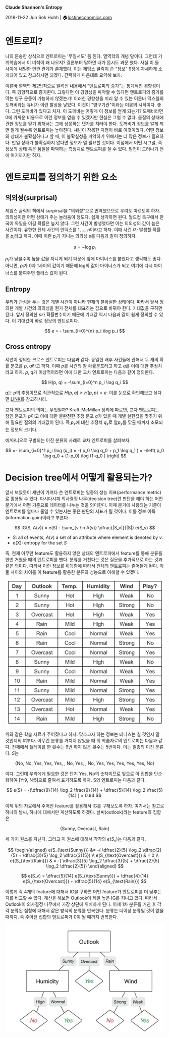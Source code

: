 **Claude Shannon's Entropy**

2018-11-22
Jun Sok Huhh | :house:[lostineconomics.com](http://lostineconomics.com)

# 엔트로피? 

나의 문송한 상식으로 엔트로피는 '무질서도' 쯤 된다. 열역학의 개념 말이다. 그런데 기계학습에서 이 녀석이 왜 나오지? 결론부터 말하면 내가 몹시도 과문 했다. 사실 이 둘 사이에 내밀한 연관 관계가 존재했다. 이는 제임스 글릭이 쓴 "정보" 9장에 자세하게 소개되어 있고 참고하시면 되겠다. 간략하게 마음대로 요약해 보자. 

이른바 열역학 제2법칙으로 알려진 내용에서 "엔트로피의 증가"는 통계적인 경향성이다. 즉 경향적으로 증가한다. 그렇다면 이 경향성을 파악할 수 있다면 엔트로피의 증가를 막는 영구 운동이 가능하지 않겠는가! 이러한 경향성을 미리 알 수 있는 이른바 맥스웰의 도깨비라는 유비가 이런 발상을 낳았다. 이것이 "영구기관"이라는 미몽의 시작이다. 좋다. 그런 도깨비가 있다고 치자. 이 도깨비는 어떻게 이 정보를 얻게 되는가? 도깨비라면 0에 가까운 비용으로 이런 정보를 얻을 수 있겠지만 현실은 그럴 수 없다. 물질의 상태에 관한 정보를 얻기 위해서는 그에 상응하는 댓가를 치러야 한다. 도깨비가 정보를 알게 되면 알게 될수록 엔트로피는 높아진다. 섀넌이 착목한 지점이 바로 이것이었다. 어떤 정보의 상태가 불확실하다고 할 때, 이 불확실성을 파악하기 위해서는 더 많은 정보가 필요하다. 만일 상태가 불확실하지 않다면 정보가 덜 필요할 것이다. 이점에서 어떤 시그널, 즉 정보의 상태 혹은 품질을 파악하는 측정치로 엔트로피를 쓸 수 있다. 밑천이 드러나기 전에 여기까지만 하자. 

# 엔트로피를 정의하기 위한 요소 

## 의외성(surprisal) 
제임스 글릭의 책에서 surpirsal을 "의외성"으로 번역했으므로 우리도 따르도록 하자. 의외성이란 어떤 상태가 주는 놀라움이 정도다. 쉽게 생각하면 된다. 월드컵 축구에서 한국이 독일을 이길 확률은 높지 않다. 그런 사건이 발생했다면 이는 의외성의 값이 높은 사건이다. 유한한 전체 사건의 인덱스를 $1, \dotsc, n$이라고 하자. 이때 사건 $i$가 발생할 확률을 $p_i$라고 하자. 이때 이런 $p_i$가 지니는 의외성 $s$를 다음과 같이 정의하자. 

$$
s = -\log p_i
$$

$p_i$가 낮을수록 높을 값을 지니게 되기 때문에 앞에 마이너스를 붙였다고 생각해도 좋다. 아니면, $p_i$가 0과 1사이의 값이기 때문에 log의 값이 마이너스가 되고 여기에 다시 마이너스를 붙여주면 플러스 값이 된다. 

## Entropy
우리가 관심을 두는 것은 개별 사건이 아니라 현재의 불확실한 상태이다. 따라서 앞서 정의한 개별 사건의 의외성을 뭔가 전체를 대표하는 값으로 바꿔야 한다. 기대값을 구하면 된다. 앞서 정의한 $s$가 확률변수이기 때문에 기대값 역시 다음과 같이 쉽게 정의할 수 있다. 이 기대값이 바로 정보의 엔트로피다. 

$$
e = - \sum_{i=0}^{n} p_i \log p_i
$$

## Cross entropy 
섀넌이 정의한 크로스 엔트로피는 다음과 같다. 동일한 배후 사건들에 관해서 두 개의 확률 분포를 $p$, $q$라고 하자. 이때 $p$를 사건의 참 확률분포라고 하고 $q$를 이에 대한 추정치라고 하자. $p$, $q$가 이상적이라면 이에 대한 교차 엔트로피는 다음과 같이 정의한다. 

$$
H(p, q) = -\sum_{i=0}^n p_i \log q_i
$$

$q$는 $p$의 추정이므로 직관적으로 $H(p,q) \geq H(p,p) = e$.  이를 눈으로 확인해보고 싶다면 [LINK](https://www.desmos.com/calculator/zytm2sf56e)를 참고하시라. 

교차 엔트로피의 의미는 무엇일까? Kraft-McMillan 정리에 따르면, 교차 엔트로피는 참인 분포가 $p$이고 이에 대한 불완전한 추정 분포 $q$가 있을 때 개별 실현값을 맞추기 위해 필요한 질의의 기대값이 된다. 즉,$p_x$에 대한 추정치 $q_x$로 알$p_x$를 맞출 때까지 소모되는 정보의 크기다. 

예/아니오로 구별되는 이진 분류의 사례로 교차 엔트로피를 살펴보자. 

 $$
 =- \sum_{i=0}^1 p_i \log (q_i) = -( p_0 \log q_0 + p_1 \log q_1 ) = -\left( p_0 \log q_0 + (1-p_0) \log (1-q_0 ) \right)
 $$

# Decision tree에서 어떻게 활용되는가? 

앞서 보았듯이 섀넌이 가져다 쓴 엔트로피는 일종의 성능 지표(performance metric)로 활용될 수 있다. 다시다시피 의사결정 나무(decision tree)란 판단을 해야 하는 어떤 분기에서 어떤 기준으로 데이터를 나누는 것을 의미한다. 이때 분기에 사용되는 기준이 엔트로피를 얼마나 줄일 수 있는지는 좋은 판단의 지표가 될 것이다. 이를 정보 이득(information gain)이라고 부른다. 

$$
IG(S, A(v)) = e(S) - \sum_{v \in A(v)} \dfrac{|S_v|}{|S|} e(S_v) 
$$

- $S$: all of events, $A(v)$ a set of an attribute where element is denoted by $v$. 
- e(X): entropy for the set $S$

즉, 현재 아무런 feature도 활용하지 않은 상태의 엔트로피에서 feature를 통해 분류를 한번 거쳤을 때의 엔트로피를 뺀다. 분류를 거친다는 것은 질문을 추가적으로 하는 것과 같은 의미다. 따라서 이런 정보를 획득함에 따라서 전체의 엔트로피는 줄어들게 된다. 이 둘 사이의 차이를 이 feature를 활용한 분류의 성능으로 이해할 수 있겠다. 

![](https://github.com/anarinsk/public_writing/raw/master/entropy/imgs/data.png)




위와 같은 학습 자료가 주어졌다고 하자. 맞추고자 하는 정보는 테니스는 칠 것인지 말 것인지의 여부다. 
아무런 분류를 거치지 않았을 때 위 학습자료의 엔트로피는 다음과 같다. 전체에서 플레이를 한 횟수는 9번 하지 않은 횟수는 5번이다. 이는 일종의 이진 분류다. $S$는 

$$
\{ \text{No, No, Yes, Yes, Yes, , No, Yes, , No, Yes, Yes, Yes, Yes, Yes, No} \}
$$

이다. 그런데 우리에게 필요한 것은 단지 Yes, No의 숫자이므로 앞으로 이 집합을 단순화하여 [Y:9, N:5]으로 줄여서 표기하도록 하자. S의 엔트로피는 다음과 같다. 

$$
e(S) = -(\dfrac{9}{14} \log_2 \frac{9}{14} + \dfrac{5}{14} \log_2 \frac{5}{14} ) = 0.94
$$

이제 위의 자료에서 주어진 feature를 활용해서 IG를 구해보도록 하자. 여기서는 참고로 하나의 날씨, 하나에 대해서만 계산하도록 하겠다. 날씨(outlook)라는 feature의 집합은 

$$
\{ \text{Sunny, Overcast, Rain} \}
$$ 

세 가지 원소를 지닌다. 그리고 이 원소에 대해서 각각의 $e(S_v)$는 다음과 같다. 

$$
\begin{aligned}
e(S_{\text{Sunny}}) &= -( \dfrac{2}{5} \log_2 \dfrac{2}{5} + \dfrac{3}{5} \log_2 \dfrac{3}{5}) \\
e(S_{\text{Overcast}}) & = 0 \\
e((S_{\text{Rain}}) & =  -( \dfrac{3}{5} \log_2 \dfrac{3}{5} + \dfrac{2}{5} \log_2 \dfrac{2}{5}) 
\end{aligned}
$$

$$
e(S_v) = \dfrac{5}{14} e(S_{\text{Sunny}})  +  \dfrac{4}{14} e(S_{\text{Overcast}})   +  \dfrac{5}{14} e(S_{\text{Rain}}) 
$$

이렇게 각 4개의 feature에 대해서 IG을 구하면 어떤 feature가 엔트로피를 더 낮추는지를 비교할 수 있다. 계산을 해보면 Outlook이 제일 높은  IG를 지니고 있다. 따라서 Outlook이 의사결정 나무에서 가장 상단에 위치하게 된다. 이제 1차 분류를 거친 후 각각 분류된 집합에 대해서 같은 방식의 분류를 반복한다. 분류는 더이상 분류될 것이 없을 때까지, 즉 주어진 집합의 엔트로피가 0이 될 때까지 반복한다. 

![](https://github.com/anarinsk/public_writing/raw/master/entropy/imgs/tree.png)





















<!--stackedit_data:
eyJoaXN0b3J5IjpbLTEzMDU1NDEwOTgsLTUyODc3MDU3Nl19
-->